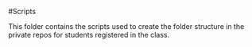 #Scripts

This folder contains the scripts used to create the folder structure in the private repos for students registered in the class.